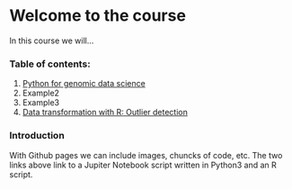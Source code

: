 # Welcome to the course

In this course we will...

### Table of contents:
1. [Python for genomic data science](PythonForGenomicDataScience-Copy1.md)
2. Example2
3. Example3
4. [Data transformation with R: Outlier detection](PruebaRmarkdown.Rmd)

### Introduction
With Github pages we can include images, chuncks of code, etc. 
The two links above link to a Jupiter Notebook script written in Python3 and an R script. 

